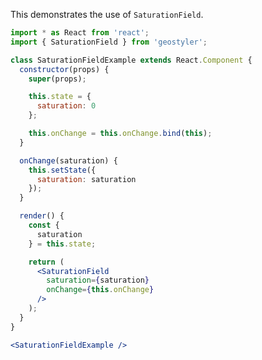 <!--
 * Released under the BSD 2-Clause License
 *
 * Copyright (c) 2018-present, terrestris GmbH & Co. KG
 * All rights reserved.
 *
 * Redistribution and use in source and binary forms, with or without
 * modification, are permitted provided that the following conditions are met:
 *
 * * Redistributions of source code must retain the above copyright notice,
 *   this list of conditions and the following disclaimer.
 *
 * * Redistributions in binary form must reproduce the above copyright notice,
 *   this list of conditions and the following disclaimer in the documentation
 *   and/or other materials provided with the distribution.
 *
 * THIS SOFTWARE IS PROVIDED BY THE COPYRIGHT HOLDERS AND CONTRIBUTORS "AS IS"
 * AND ANY EXPRESS OR IMPLIED WARRANTIES, INCLUDING, BUT NOT LIMITED TO, THE
 * IMPLIED WARRANTIES OF MERCHANTABILITY AND FITNESS FOR A PARTICULAR PURPOSE
 * ARE DISCLAIMED. IN NO EVENT SHALL THE COPYRIGHT HOLDER OR CONTRIBUTORS BE
 * LIABLE FOR ANY DIRECT, INDIRECT, INCIDENTAL, SPECIAL, EXEMPLARY, OR
 * CONSEQUENTIAL DAMAGES (INCLUDING, BUT NOT LIMITED TO, PROCUREMENT OF
 * SUBSTITUTE GOODS OR SERVICES; LOSS OF USE, DATA, OR PROFITS; OR BUSINESS
 * INTERRUPTION) HOWEVER CAUSED AND ON ANY THEORY OF LIABILITY, WHETHER IN
 * CONTRACT, STRICT LIABILITY, OR TORT (INCLUDING NEGLIGENCE OR OTHERWISE)
 * ARISING IN ANY WAY OUT OF THE USE OF THIS SOFTWARE, EVEN IF ADVISED OF THE
 * POSSIBILITY OF SUCH DAMAGE.
 *
-->

This demonstrates the use of `SaturationField`.

```jsx
import * as React from 'react';
import { SaturationField } from 'geostyler';

class SaturationFieldExample extends React.Component {
  constructor(props) {
    super(props);

    this.state = {
      saturation: 0
    };

    this.onChange = this.onChange.bind(this);
  }

  onChange(saturation) {
    this.setState({
      saturation: saturation
    });
  }

  render() {
    const {
      saturation
    } = this.state;

    return (
      <SaturationField
        saturation={saturation}
        onChange={this.onChange}
      />
    );
  }
}

<SaturationFieldExample />
```
